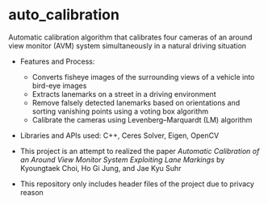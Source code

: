 # auto_calibration
Automatic calibration algorithm that calibrates four cameras of an around view 
monitor (AVM) system simultaneously in a natural driving situation

- Features and Process:
  - Converts fisheye images of the surrounding views of a vehicle into bird-eye images 
  - Extracts lanemarks on a street in a driving environment
  - Remove falsely detected lanemarks based on orientations and sorting vanishing points
    using a voting box algorithm
  - Calibrate the cameras using Levenberg–Marquardt (LM) algorithm

- Libraries and APIs used: C++, Ceres Solver, Eigen, OpenCV

- This project is an attempt to realized the paper 
  *Automatic Calibration of an Around View Monitor System Exploiting Lane Markings*
  by Kyoungtaek Choi, Ho Gi Jung, and Jae Kyu Suhr

- This repository only includes header files of the project due to privacy reason
